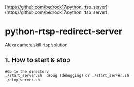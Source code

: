 [https://github.com/bedrock17/python_rtsp_server](https://github.com/bedrock17/python_rtsp_server)

# python-rtsp-redirect-server
Alexa camera skill rtsp solution


## 1. How to start & stop

```shell
#Go to the directory
./start_server.sh  debug (debugging) or ./start_server.sh
./stop_server.sh
```

